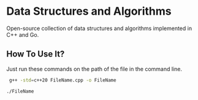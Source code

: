 # Data Structures and Algorithms
Open-source collection of data structures and algorithms implemented in C++ and Go.

## How To Use It?
Just run these commands on the path of the file in the command line.

 ```bash
  g++ -std=c++20 FileName.cpp -o FileName

 ./FileName
 ```

